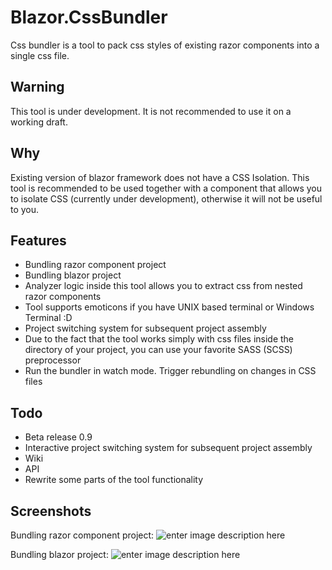 
# Blazor.CssBundler

Css bundler is a tool to pack css styles of existing razor components into a single css file.

## Warning
This tool is under development. It is not recommended to use it on a working draft.

## Why
Existing version of blazor framework does not have a CSS Isolation.
This tool is recommended to be used together with a component that allows you to isolate CSS (currently under development), otherwise it will not be useful to you.

## Features
 - Bundling razor component project
 - Bundling blazor project
 - Analyzer logic inside this tool allows you to extract css from nested razor components
 - Tool supports emoticons if you have UNIX based terminal or Windows Terminal :D
 - Project switching system for subsequent project assembly
 - Due to the fact that the tool works simply with css files inside the directory of your project, you can use your 		              favorite SASS (SCSS) preprocessor
 - Run the bundler in watch mode. Trigger rebundling on changes in CSS files

## Todo

 - Beta release 0.9
 - Interactive project switching system for subsequent project assembly
 - Wiki
 - API
 - Rewrite some parts of the tool functionality

## Screenshots

Bundling razor component project:
![enter image description here](https://i.imgur.com/CBuBi6I.png)

Bundling blazor project:
![enter image description here](https://i.imgur.com/fdZYSOe.png)
